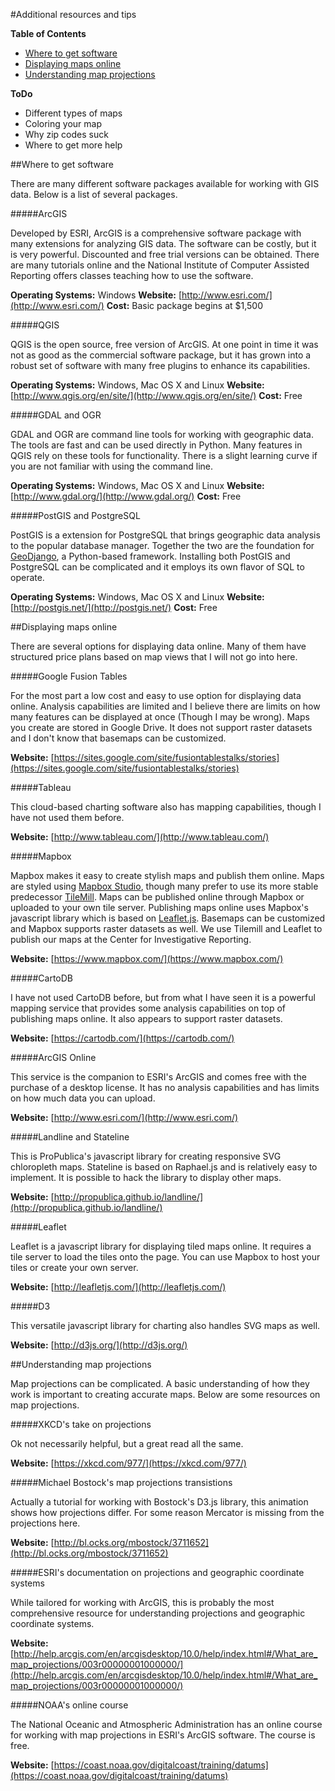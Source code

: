 #Additional resources and tips

**Table of Contents**
- [Where to get software](#where-to-get-software)
- [Displaying maps online](#displaying-maps-online)
- [Understanding map projections](#understanding-map-projections)

**ToDo**
- Different types of maps
- Coloring your map
- Why zip codes suck
- Where to get more help

##Where to get software

There are many different software packages available for working with GIS data. Below is a list of several packages.

#####ArcGIS

Developed by ESRI, ArcGIS is a comprehensive software package with many extensions for analyzing GIS data. The software can be costly, but it is very powerful. Discounted and free trial versions can be obtained. There are many tutorials online and the National Institute of Computer Assisted Reporting offers classes teaching how to use the software.

**Operating Systems:** Windows
**Website:** [http://www.esri.com/](http://www.esri.com/)
**Cost:** Basic package begins at $1,500

#####QGIS

QGIS is the open source, free version of ArcGIS. At one point in time it was not as good as the commercial software package, but it has grown into a robust set of software with many free plugins to enhance its capabilities.

**Operating Systems:** Windows, Mac OS X and Linux
**Website:** [http://www.qgis.org/en/site/](http://www.qgis.org/en/site/)
**Cost:** Free

#####GDAL and OGR

GDAL and OGR are command line tools for working with geographic data. The tools are fast and can be used directly in Python. Many features in QGIS rely on these tools for functionality. There is a slight learning curve if you are not familiar with using the command line.

**Operating Systems:** Windows, Mac OS X and Linux
**Website:** [http://www.gdal.org/](http://www.gdal.org/)
**Cost:** Free

#####PostGIS and PostgreSQL

PostGIS is a extension for PostgreSQL that brings geographic data analysis to the popular database manager. Together the two are the foundation for  [GeoDjango](http://geodjango.org/), a Python-based framework. Installing both PostGIS and PostgreSQL can be complicated and it employs its own flavor of SQL to operate.

**Operating Systems:** Windows, Mac OS X and Linux
**Website:** [http://postgis.net/](http://postgis.net/)
**Cost:** Free

##Displaying maps online

There are several options for displaying data online. Many of them have structured price plans based on map views that I will not go into here.

#####Google Fusion Tables

For the most part a low cost and easy to use option for displaying data online. Analysis capabilities are limited and I believe there are limits on how many features can be displayed at once (Though I may be wrong). Maps you create are stored in Google Drive. It does not support raster datasets and I don't know that basemaps can be customized.

**Website:** [https://sites.google.com/site/fusiontablestalks/stories](https://sites.google.com/site/fusiontablestalks/stories)

#####Tableau

This cloud-based charting software also has mapping capabilities, though I have not used them before.

**Website:** [http://www.tableau.com/](http://www.tableau.com/)

#####Mapbox

Mapbox makes it easy to create stylish maps and publish them online. Maps are styled using [Mapbox Studio](https://www.mapbox.com/mapbox-studio/), though many prefer to use its more stable predecessor [TileMill](https://www.mapbox.com/tilemill/). Maps can be published online through Mapbox or uploaded to your own tile server. Publishing maps online uses Mapbox's javascript library which is based on [Leaflet.js](http://leafletjs.com/). Basemaps can be customized and Mapbox supports raster datasets as well. We use Tilemill and Leaflet to publish our maps at the Center for Investigative Reporting.

**Website:** [https://www.mapbox.com/](https://www.mapbox.com/)

#####CartoDB

I have not used CartoDB before, but from what I have seen it is a powerful mapping service that provides some analysis capabilities on top of publishing maps online. It also appears to support raster datasets.

**Website:** [https://cartodb.com/](https://cartodb.com/)

#####ArcGIS Online

This service is the companion to ESRI's ArcGIS and comes free with the purchase of a desktop license. It has no analysis capabilities and has limits on how much data you can upload.

**Website:** [http://www.esri.com/](http://www.esri.com/)

#####Landline and Stateline

This is ProPublica's javascript library for creating responsive SVG chloropleth maps. Stateline is based on Raphael.js and is relatively easy to implement. It is possible to hack the library to display other maps.

**Website:** [http://propublica.github.io/landline/](http://propublica.github.io/landline/)

#####Leaflet

Leaflet is a javascript library for displaying tiled maps online. It requires a tile server to load the tiles onto the page. You can use Mapbox to host your tiles or create your own server.

**Website:** [http://leafletjs.com/](http://leafletjs.com/)

#####D3

This versatile javascript library for charting also handles SVG maps as well.

**Website:** [http://d3js.org/](http://d3js.org/)

##Understanding map projections

Map projections can be complicated. A basic understanding of how they work is important to creating accurate maps. Below are some resources on map projections.

#####XKCD's take on projections

Ok not necessarily helpful, but a great read all the same.

**Website:** [https://xkcd.com/977/](https://xkcd.com/977/)

#####Michael Bostock's map projections transistions

Actually a tutorial for working with Bostock's D3.js library, this animation shows how projections differ. For some reason Mercator is missing from the projections here.

**Website:** [http://bl.ocks.org/mbostock/3711652](http://bl.ocks.org/mbostock/3711652)

#####ESRI's documentation on projections and geographic coordinate systems

While tailored for working with ArcGIS, this is probably the most comprehensive resource for understanding projections and geographic coordinate systems.

**Website:** [http://help.arcgis.com/en/arcgisdesktop/10.0/help/index.html#/What_are_map_projections/003r00000001000000/](http://help.arcgis.com/en/arcgisdesktop/10.0/help/index.html#/What_are_map_projections/003r00000001000000/)

#####NOAA's online course

The National Oceanic and Atmospheric Administration has an online course for working with map projections in ESRI's ArcGIS software. The course is free.

**Website:** [https://coast.noaa.gov/digitalcoast/training/datums](https://coast.noaa.gov/digitalcoast/training/datums)